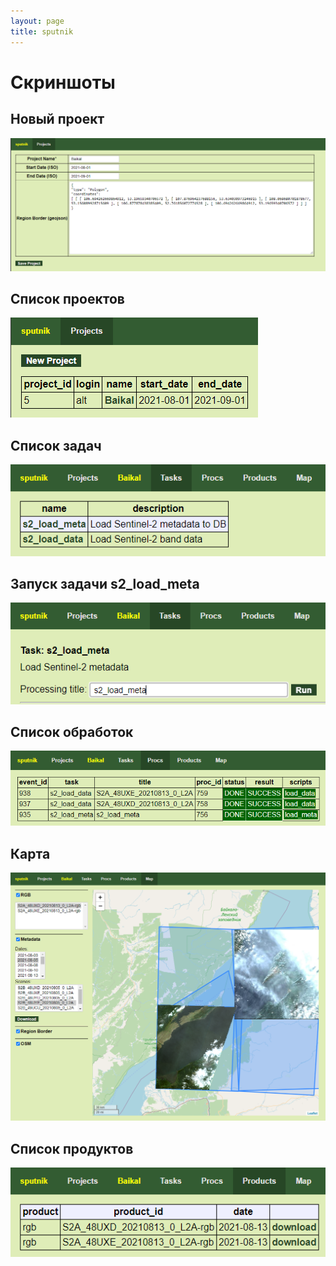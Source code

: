 ```yaml
---
layout: page
title: sputnik
---
```

# Скриншоты 

## Новый проект
![](../../img/screenshots/new_project.png)

## Список проектов
![](../../img/screenshots/projects.png)

## Список задач
![](../../img/screenshots/tasks.png)

## Запуск задачи s2_load_meta
![](../../img/screenshots/s2_load_meta.png)

## Список обработок
![](../../img/screenshots/procs.png)

## Карта
![](../../img/screenshots/map.png)

## Список продуктов
![](../../img/screenshots/products.png)

